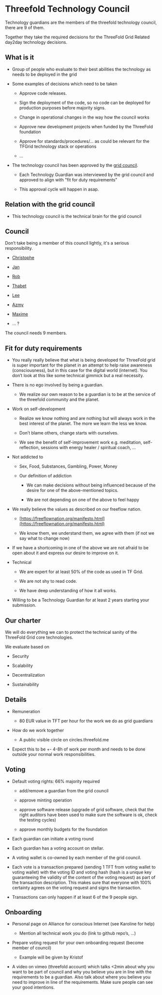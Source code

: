 # Threefold Technology Council

Technology guardians are the members of the threefold technology council, there are 9 of them.

Together they take the required decisions for the ThreeFold Grid Related day2day technology decisions.

## What is it

* Group of people who evaluate to their best abilities the technology as needs to be deployed in the grid

* Some examples of decisions which need to be taken

    * Approve code releases.

    * Sign the deployment of the code, so no code can be deployed for production purposes before majority signs.

    * Change in operational changes in the way how the council works

    * Approve new development projects when funded by the ThreeFold foundation

    * Approve for standards/procedures/… as could be relevant for the TFGrid technology stack or operations

    * ...

* The technology council has been approved by the [grid council](https://docs.google.com/document/d/14wRroPcgRBFhmwP_93CMJUK0dYv2UqEOHpZKjeqYeDE/edit#).

    * Each Technology Guardian was interviewed by the grid council and approved to align with 
"fit for duty requirements"

    * This approval cycle will happen in asap.

## Relation with the grid council

* This technology council is the technical brain for the grid council

## Council 

Don’t take being a member of this council lightly, it's a serious responsibility.

* [Christophe](christophe_dcmp.md)

* [Jan](jan_de_landtsheer.md)

* [Rob](rob_van_mieghem.md)

* [Thabet](ahmed_thabet.md)

* [Lee](lee_smet.md)

* [Azmy](muhammed_azmy.md)

* [Maxime](maxime_daniel.md)

* … ?

The council needs 9 members.

## Fit for duty requirements

* You really really believe that what is being developed for ThreeFold grid is super important for the planet in an attempt to help raise awareness (consciousness), but in this case for the digital world (internet). You don’t look at this like some technical gimmick but a real necessity.

* There is no ego involved by being a guardian.

    * We realize our own reason to be a guardian is to be at the service of the threefold community and the planet.

* Work on self-development

    * Realize we know nothing and are nothing but will always work in the best interest of the planet. The more we learn the less we know. 

    * Don’t blame others, change starts with ourselves.

    * We see the benefit of self-improvement work e.g. meditation, self-reflection, sessions with energy healer / spiritual coach, …

* Not addicted to 

    * Sex, Food, Substances, Gambling, Power, Money

    * Our definition of addiction

        * We can make decisions without being influenced because of the desire for one of the above-mentioned topics.

        * We are not depending on one of the above to feel happy

* We really believe the values as described on our freeflow nation.

    * [https://freeflownation.org/manifesto.html](https://freeflownation.org/manifesto.html)

    * We know them, we understand them, we agree with them 
(if not we say what to change now)

* If we have a shortcoming in one of the above we are not afraid to be open about it and express our desire to improve on it.

* Technical

    * We are expert for at least 50% of the code as used in TF Grid.

    * We are not shy to read code.

    * We have deep understanding of how it all works.

* Willing to be a Technology Guardian for at least 2 years starting your submission.

## Our charter

We will do everything we can to protect the technical sanity of the ThreeFold Grid core technologies.

We evaluate based on

* Security

* Scalability

* Decentralization

* Sustainability

## Details

* Remuneration

    * 80 EUR value in TFT per hour for the work we do as grid guardians

* How do we work together

    * A public visible circle on circles.threefold.me

* Expect this to be +- 4-8h of work per month and needs to be done outside your normal work responsibilities.

## Voting

* Default voting rights: 66% majority required

    * add/remove a guardian from the grid council

    * approve minting operation

    * approve software release (upgrade of grid software, check that the right auditors have been used to make sure the software is ok, check the testing cycles)

    * approve monthly budgets for the foundation

* Each guardian can initiate a voting round

* Each guardian has a voting account on stellar.

* A voting wallet is co-owned by each member of the grid council.

* Each vote is a transaction prepared (sending 1 TFT from voting wallet to voting wallet) with the voting ID and voting hash (hash is a unique key guaranteeing the validity of the content of the voting request) as part of the transaction description. This makes sure that everyone with 100% certainty agrees on the voting request and signs the transaction.

* Transactions can only happen if at least 6 of the 9 people sign.

## Onboarding

* Personal page on Alliance for conscious Internet (see Karoline for help)

    * Mention all technical work you do (link to github repo’s, …)

* Prepare voting request for your own onboarding request (become member of council)

    * Example will be given by Kristof

* A video on vimeo (threefold account) which talks <2min about why you want to be part of council and why you believe you are in line with the requirements to be a guardian. Also talk about where you believe you need to improve in line of the requirements. Make sure people can see your good intentions.

